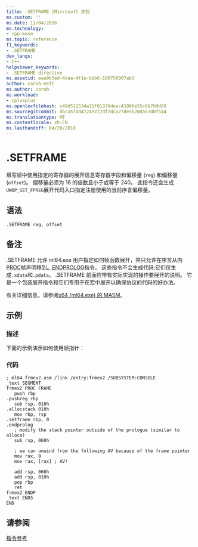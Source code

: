 ```yaml
---
title: .SETFRAME |Microsoft 文档
ms.custom: ''
ms.date: 11/04/2016
ms.technology:
- cpp-masm
ms.topic: reference
f1_keywords:
- .SETFRAME
dev_langs:
- C++
helpviewer_keywords:
- .SETFRAME directive
ms.assetid: eaa9b5ed-4daa-4f1e-bdb6-100758007ab3
author: corob-msft
ms.author: corob
ms.workload:
- cplusplus
ms.openlocfilehash: c49d512534a11f01376deac41006e55c6b7b9d89
ms.sourcegitcommit: dbca5fdd47249727df7dca77de5b20da57d0f544
ms.translationtype: MT
ms.contentlocale: zh-CN
ms.lasthandoff: 04/28/2018
---
```

# <a name="setframe"></a>.SETFRAME
填写帧中使用指定的寄存器的展开信息寄存器字段和偏移量 (`reg`) 和偏移量 (`offset`)。 偏移量必须为 16 的倍数且小于或等于 240。 此指令还会生成`UWOP_SET_FPREG`展开代码入口指定注册使用的当前序言偏移量。  
  
## <a name="syntax"></a>语法  
  
```  
.SETFRAME reg, offset  
```  
  
## <a name="remarks"></a>备注  
 .SETFRAME 允许 ml64.exe 用户指定如何帧函数展开，并只允许在序言从内[PROC](../../assembler/masm/proc.md)帧声明移到[。ENDPROLOG](../../assembler/masm/dot-endprolog.md)指令。 这些指令不会生成代码;它们仅生成`.xdata`和`.pdata`。 .SETFRAME 前面应带有实际实现的操作要展开的说明。 它是一个包装展开指令和它们专用于在宏中展开以确保协议的代码的好办法。  
  
 有关详细信息，请参阅[x64 (ml64.exe) 的 MASM](../../assembler/masm/masm-for-x64-ml64-exe.md)。  
  
## <a name="sample"></a>示例  
  
### <a name="description"></a>描述  
 下面的示例演示如何使用帧指针：  
  
### <a name="code"></a>代码  
  
```  
; ml64 frmex2.asm /link /entry:frmex2 /SUBSYSTEM:CONSOLE  
_text SEGMENT  
frmex2 PROC FRAME  
   push rbp  
.pushreg rbp  
   sub rsp, 010h  
.allocstack 010h  
   mov rbp, rsp  
.setframe rbp, 0  
.endprolog  
   ; modify the stack pointer outside of the prologue (similar to alloca)  
   sub rsp, 060h  
  
   ; we can unwind from the following AV because of the frame pointer     
   mov rax, 0  
   mov rax, [rax] ; AV!  
  
   add rsp, 060h  
   add rsp, 010h  
   pop rbp  
   ret  
frmex2 ENDP  
_text ENDS  
END  
```  
  
## <a name="see-also"></a>请参阅  
 [指令参考](../../assembler/masm/directives-reference.md)